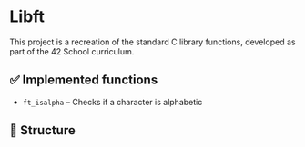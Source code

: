 # Libft

This project is a recreation of the standard C library functions, developed as part of the 42 School curriculum.

## ✅ Implemented functions

- `ft_isalpha` – Checks if a character is alphabetic

## 📁 Structure

